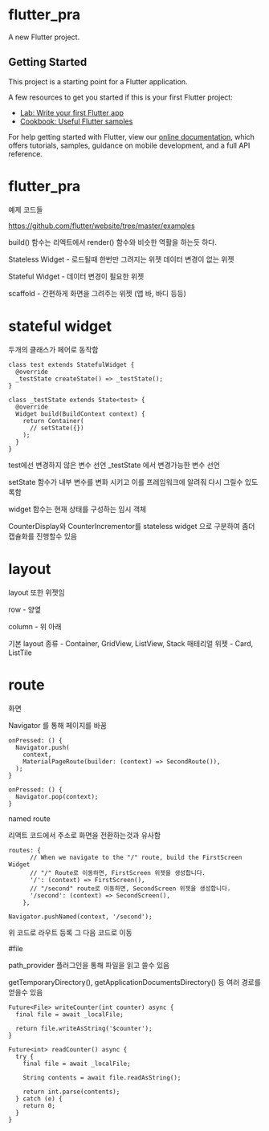 # flutter_pra

A new Flutter project.

## Getting Started

This project is a starting point for a Flutter application.

A few resources to get you started if this is your first Flutter project:

- [Lab: Write your first Flutter app](https://flutter.dev/docs/get-started/codelab)
- [Cookbook: Useful Flutter samples](https://flutter.dev/docs/cookbook)

For help getting started with Flutter, view our
[online documentation](https://flutter.dev/docs), which offers tutorials,
samples, guidance on mobile development, and a full API reference.
# flutter_pra
예제 코드들

https://github.com/flutter/website/tree/master/examples


build() 함수는 리엑트에서 render() 함수와 비슷한 역활을 하는듯 하다.

Stateless Widget - 로드될때 한번만 그려지는 위젯 데이터 변경이 없는 위젯

Stateful Widget - 데이터 변경이 필요한 위젯


scaffold - 간편하게 화면을 그려주는 위젯 (앱 바, 바디 등등)

# stateful widget

두개의 클래스가 페어로 동작함
```class 
class test extends StatefulWidget {
  @override
  _testState createState() => _testState();
}

class _testState extends State<test> {
  @override
  Widget build(BuildContext context) {
    return Container(
      // setState({})
    );
  }
}
```
test에선 변경하지 않은 변수 선언 _testState 에서 변경가능한 변수 선언

setState 함수가 내부 변수를 변화 시키고 이를 프레임워크에 알려줘 다시 그릴수 있도록함

widget 함수는 현재 상태를 구성하는 임시 객체

CounterDisplay와 CounterIncrementor를 stateless widget 으로 구분하여 좀더 캡슐화를 진행할수 있음

# layout

layout 또한 위젯임

row - 양옆

column - 위 아래

기본 layout 종류 - Container, GridView, ListView, Stack
매테리얼 위젯 - Card, ListTile

# route

화면

Navigator 를 통해 페이지를 바꿈

```route
onPressed: () {
  Navigator.push(
    context,
    MaterialPageRoute(builder: (context) => SecondRoute()),
  );
}

onPressed: () {
  Navigator.pop(context);
}
```

named route

리액트 코드에서 주소로 화면을 전환하는것과 유사함
```
routes: {
      // When we navigate to the "/" route, build the FirstScreen Widget
      // "/" Route로 이동하면, FirstScreen 위젯을 생성합니다.
      '/': (context) => FirstScreen(),
      // "/second" route로 이동하면, SecondScreen 위젯을 생성합니다.
      '/second': (context) => SecondScreen(),
    },

Navigator.pushNamed(context, '/second');

```
위 코드로 라우트 등록
그 다음 코드로 이동

#file

path_provider 플러그인을 통해 파일을 읽고 쓸수 있음

getTemporaryDirectory(), getApplicationDocumentsDirectory() 등 여러 경로를 얻을수 있음

```쓰기
Future<File> writeCounter(int counter) async {
  final file = await _localFile;

  return file.writeAsString('$counter');
}
```
```읽기
Future<int> readCounter() async {
  try {
    final file = await _localFile;

    String contents = await file.readAsString();

    return int.parse(contents);
  } catch (e) {
    return 0;
  }
}

```
